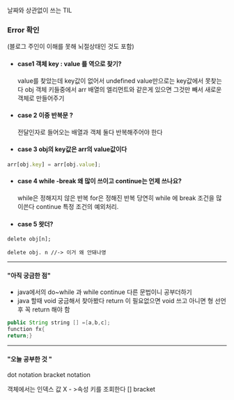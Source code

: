 날짜와 상관없이 쓰는 TIL

### Error 확인

(블로그 주인이 이해를 못해 뇌절상태인 것도 포함)

- #### case1 객체 key : value 를 역으로 찾기?

  value를 찾았는데 key값이 없어서 undefined
  value만으로는 key값에서 못찾는다
  obj 객체 키들중에서 arr 배열의 엘리먼트와 같은게 있으면
  그것만 빼서 새로운 객체로 만들어주기

- #### case 2 이중 반복문 ?

  전달인자로 들어오는 배열과 객체 둘다 반복해주어야 한다

- #### case 3 obj의 key값은 arr의 value값이다

```js
arr[obj.key] = arr[obj.value];
```

- #### case 4 while -break 왜 많이 쓰이고 continue는 언제 쓰나요?
  while은 정해지지 않은 반복
  for은 정해진 반복
  당연히 while 에 break 조건을 많이쓴다
  continue 특정 조건의 예외처리.
- #### case 5 왓더?

`delete obj[n];`

`delete obj. n //-> 이거 왜 안돼나영`

---

#### "아직 궁금한 점"

- java에서의 do~while 과 while continue 다른 문법이니 공부더하기
- java 할때 void 궁금해서 찾아봤다
  return 이 필요없으면 void 쓰고
  아니면 형 선언후 꼭 return 해야 함

```java
public String string [] =[a,b,c];
function fx{
return;}
```

---

#### "오늘 공부한 것 "

dot notation
bracket notation

객체에서는 인덱스 값 X - >속성 키를 조회한다
[] bracket
